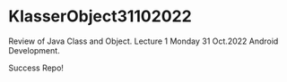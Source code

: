 # KlasserObject31102022
Review of Java Class and Object. Lecture 1 Monday 31 Oct.2022  Android Development.


Success Repo!
